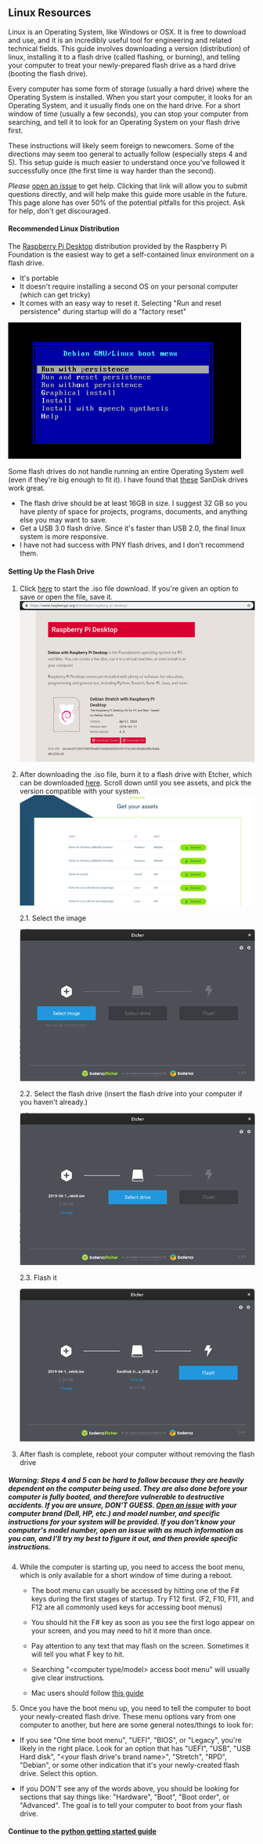 ## Linux Resources

Linux is an Operating System, like Windows or OSX. It is free to download and use, and it is an incredibly useful tool for engineering and related technical fields. This guide involves downloading a version (distribution) of linux, installing it to a flash drive (called flashing, or burning), and telling your computer to treat your newly-prepared flash drive as a hard drive (booting the flash drive).

Every computer has some form of storage (usually a hard drive) where the Operating System is installed. When you start your computer, it looks for an Operating System, and it usually finds one on the hard drive. For a short window of time (usually a few seconds), you can stop your computer from searching, and tell it to look for an Operating System on your flash drive first.

These instructions will likely seem foreign to newcomers. Some of the directions may seem too general to actually follow (especially steps 4 and 5). This setup guide is much easier to understand once you've followed it successfully once (the first time is way harder than the second).

*Please* [open an issue](https://github.com/mzurzolo/STBS/issues) to get help. Clicking that link will allow you to submit questions directly, and will help make this guide more usable in the future. This page alone has over 50% of the potential pitfalls for this project. Ask for help, don't get discouraged.

#### Recommended Linux Distribution

The [Raspberry Pi Desktop](https://www.raspberrypi.org/downloads/raspberry-pi-desktop/) distribution provided by the Raspberry Pi Foundation is the easiest way to get a self-contained linux environment on a flash drive.
* It's portable
* It doesn't require installing a second OS on your personal computer (which can get tricky)
* It comes with an easy way to reset it. Selecting "Run and reset persistence" during startup will do a "factory reset"

![startup_options](Pictures/startup_options.png)

Some flash drives do not handle running an entire Operating System well (even if they're big enough to fit it). I have found that [these](https://www.amazon.com/SanDisk-Ultra-Flair-Flash-Drive/dp/B015CH1JIW/ref=sxin_4_sxwds-bovbs?crid=QV1LBMTH6TQK&keywords=sandisk%2Busb%2B3.0%2Bflash%2Bdrives&pd_rd_i=B015CH1NAQ&pd_rd_r=79bd4b04-892b-4203-bff4-d45c097a402b&pd_rd_w=jwEjY&pd_rd_wg=la3ML&pf_rd_p=55b738be-ff12-48ad-8ad2-6a14afb06d32&pf_rd_r=082CXTJ7NZ8P5B31AQEJ&qid=1560481825&s=gateway&sprefix=sandisk%2Busb%2Caps%2C465&th=1) SanDisk drives work great.
* The flash drive should be at least 16GB in size. I suggest 32 GB so you have plenty of space for projects, programs, documents, and anything else you may want to save.
* Get a USB 3.0 flash drive. Since it's faster than USB 2.0, the final linux system is more responsive.
* I have not had success with PNY flash drives, and I don't recommend them.

#### Setting Up the Flash Drive

1. Click [here](https://downloads.raspberrypi.org/rpd_x86_latest) to start the .iso file download. If you're given an option to save or open the file, save it.
![RPD](Pictures/rpd_iso_download.png)
2. After downloading the .iso file, burn it to a flash drive with Etcher, which can be downloaded [here](https://etcher.io/). Scroll down until you see assets, and pick the version compatible with your system. ![etcher_downloads](Pictures/etcher_downloads_screen.png)

      2.1. Select the image

      ![Etcher1](Pictures/etcher.png)

      2.2. Select the flash drive (insert the flash drive into your computer if you haven't already.)

      ![Etcher2](Pictures/etcher2.png)

      2.3. Flash it

      ![Etcher3](Pictures/etcher3.png)

3. After flash is complete, reboot your computer without removing the flash drive
##### Warning: Steps 4 and 5 can be hard to follow because they are heavily dependent on the computer being used. They are also done before your computer is fully booted, and therefore vulnerable to destructive accidents. If you are unsure, DON'T GUESS. [Open an issue](https://github.com/mzurzolo/STBS/issues) with your computer brand (Dell, HP, etc.) and model number, and specific instructions for your system will be provided. If you don't know your computer's model number, open an issue with as much information as you can, and I'll try my best to figure it out, and then provide specific instructions.

4. While the computer is starting up, you need to access the boot menu, which is only available for a short window of time during a reboot.

    * The boot menu can usually be accessed by hitting one of the F# keys during the first stages of startup. Try F12 first. (F2, F10, F11, and F12 are all commonly used keys for accessing boot menus)

    * You should hit the F# key as soon as you see the first logo appear on your screen, and you may need to hit it more than once.

    * Pay attention to any text that may flash on the screen. Sometimes it will tell you what F key to hit.

    * Searching "<computer type/model> access boot menu" will usually give clear instructions.

    * Mac users should follow [this guide](https://support.apple.com/en-us/HT202796)

5. Once you have the boot menu up, you need to tell the computer to boot your newly-created flash drive. These menu options vary from one computer to another, but here are some general notes/things to look for:

  * If you see "One time boot menu", "UEFI", "BIOS", or "Legacy", you're likely in the right place. Look for an option that has "UEFI", "USB", "USB Hard disk", "<your flash drive's brand name>", "Stretch", "RPD", "Debian", or some other indication that it's your newly-created flash drive. Select this option.

  * If you DON'T see any of the words above, you should be looking for sections that say things like: "Hardware", "Boot", "Boot order", or "Advanced". The goal is to tell your computer to boot from your flash drive.

#### Continue to the [python getting started guide](../Python/README.md)
